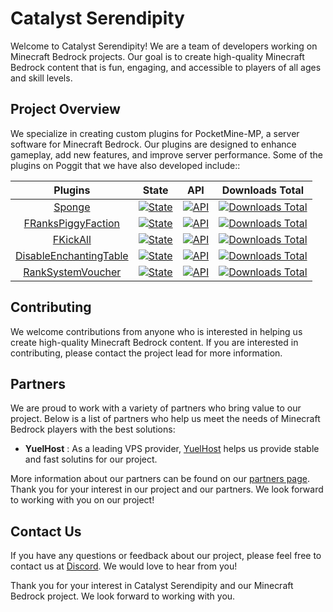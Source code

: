 # Catalyst Serendipity

Welcome to Catalyst Serendipity! We are a team of developers working on Minecraft Bedrock projects. Our goal is to create high-quality Minecraft Bedrock content that is fun, engaging, and accessible to players of all ages and skill levels.

## Project Overview

We specialize in creating custom plugins for PocketMine-MP, a server software for Minecraft Bedrock. Our plugins are designed to enhance gameplay, add new features, and improve server performance. Some of the plugins on Poggit that we have also developed include::

| Plugins | State | API | Downloads Total |
| :-----: | :---: | :-: | :-------: |
| [Sponge](https://github.com/Catalyst-Serendipity/Sponge) | [![State](https://poggit.pmmp.io/shield.state/Sponge)](https://poggit.pmmp.io/p/Sponge) | [![API](https://poggit.pmmp.io/shield.api/Sponge)](https://poggit.pmmp.io/p/Sponge) | [![Downloads Total](https://poggit.pmmp.io/shield.dl.total/Sponge)](https://poggit.pmmp.io/p/Sponge) |
| [FRanksPiggyFaction](https://github.com/FRashkar-pm/FRanksPiggyFaction) | [![State](https://poggit.pmmp.io/shield.state/FRanksPiggyFaction)](https://poggit.pmmp.io/p/FRanksPiggyFaction) | [![API](https://poggit.pmmp.io/shield.api/FRanksPiggyFaction)](https://poggit.pmmp.io/p/FRanksPiggyFaction) | [![Downloads Total](https://poggit.pmmp.io/shield.dl.total/FRanksPiggyFaction)](https://poggit.pmmp.io/p/FRanksPiggyFaction) |
| [FKickAll](https://github.com/FRashkar-pm/FKickAll) | [![State](https://poggit.pmmp.io/shield.state/FKickAll)](https://poggit.pmmp.io/p/FKickAll) | [![API](https://poggit.pmmp.io/shield.api/FKickAll)](https://poggit.pmmp.io/p/FKickAll) | [![Downloads Total](https://poggit.pmmp.io/shield.dl.total/FKickAll)](https://poggit.pmmp.io/p/FKickAll) |
| [DisableEnchantingTable](https://github.com/Slayer-Return/DisableEnchantingTable) | [![State](https://poggit.pmmp.io/shield.state/DisableEnchantingTable)](https://poggit.pmmp.io/p/DisableEnchantingTable) | [![API](https://poggit.pmmp.io/shield.api/DisableEnchantingTable)](https://poggit.pmmp.io/p/DisableEnchantingTable) | [![Downloads Total](https://poggit.pmmp.io/shield.dl.total/DisableEnchantingTable)](https://poggit.pmmp.io/p/DisableEnchantingTable) |
| [RankSystemVoucher](https://github.com/Slayer-Return/RankSystemVoucher) | [![State](https://poggit.pmmp.io/shield.state/RankSystemVoucher)](https://poggit.pmmp.io/p/RankSystemVoucher) | [![API](https://poggit.pmmp.io/shield.api/RankSystemVoucher)](https://poggit.pmmp.io/p/RankSystemVoucher) | [![Downloads Total](https://poggit.pmmp.io/shield.dl.total/RankSystemVoucher)](https://poggit.pmmp.io/p/RankSystemVoucher) |

## Contributing

We welcome contributions from anyone who is interested in helping us create high-quality Minecraft Bedrock content. If you are interested in contributing, please contact the project lead for more information.

## Partners

We are proud to work with a variety of partners who bring value to our project. Below is a list of partners who help us meet the needs of Minecraft Bedrock players with the best solutions:

- **YuelHost** : As a leading VPS provider, [YuelHost](https://yuelhost.com/invite/FireRashkar) helps us provide stable and fast solutins for our project.

More information about our partners can be found on our [partners page](https://github.com/Catalyst-Serendipity). Thank you for your interest in our project and our partners. We look forward to working with you on our project!

## Contact Us

If you have any questions or feedback about our project, please feel free to contact us at [Discord](https://discord.gg/zMvuXPYjEe). We would love to hear from you!

Thank you for your interest in Catalyst Serendipity and our Minecraft Bedrock project. We look forward to working with you.

